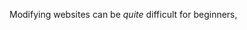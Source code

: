 <HTML>
<HEAD>
<TITLE> How to make changes to a Website </TITLE>

Modifying websites can be <i> quite </i> difficult for beginners, 
